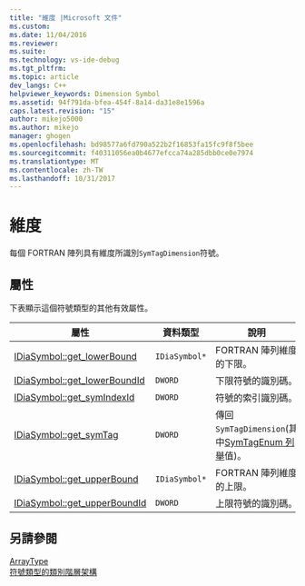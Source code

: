 ```yaml
---
title: "維度 |Microsoft 文件"
ms.custom: 
ms.date: 11/04/2016
ms.reviewer: 
ms.suite: 
ms.technology: vs-ide-debug
ms.tgt_pltfrm: 
ms.topic: article
dev_langs: C++
helpviewer_keywords: Dimension Symbol
ms.assetid: 94f791da-bfea-454f-8a14-da31e8e1596a
caps.latest.revision: "15"
author: mikejo5000
ms.author: mikejo
manager: ghogen
ms.openlocfilehash: bd98577a6fd790a522b2f16853fa15fc9f8f5bee
ms.sourcegitcommit: f40311056ea0b4677efcca74a285dbb0ce0e7974
ms.translationtype: MT
ms.contentlocale: zh-TW
ms.lasthandoff: 10/31/2017
---
```

# <a name="dimension"></a>維度
每個 FORTRAN 陣列具有維度所識別`SymTagDimension`符號。  
  
## <a name="properties"></a>屬性  
 下表顯示這個符號類型的其他有效屬性。  
  
|屬性|資料類型|說明|  
|--------------|---------------|-----------------|  
|[IDiaSymbol::get_lowerBound](../../debugger/debug-interface-access/idiasymbol-get-lowerbound.md)|`IDiaSymbol*`|FORTRAN 陣列維度的下限。|  
|[IDiaSymbol::get_lowerBoundId](../../debugger/debug-interface-access/idiasymbol-get-lowerboundid.md)|`DWORD`|下限符號的識別碼。|  
|[IDiaSymbol::get_symIndexId](../../debugger/debug-interface-access/idiasymbol-get-symindexid.md)|`DWORD`|符號的索引識別碼。|  
|[IDiaSymbol::get_symTag](../../debugger/debug-interface-access/idiasymbol-get-symtag.md)|`DWORD`|傳回`SymTagDimension`(其中[SymTagEnum 列舉](../../debugger/debug-interface-access/symtagenum.md)值)。|  
|[IDiaSymbol::get_upperBound](../../debugger/debug-interface-access/idiasymbol-get-upperbound.md)|`IDiaSymbol*`|FORTRAN 陣列維度的上限。|  
|[IDiaSymbol::get_upperBoundId](../../debugger/debug-interface-access/idiasymbol-get-upperboundid.md)|`DWORD`|上限符號的識別碼。|  
  
## <a name="see-also"></a>另請參閱  
 [ArrayType](../../debugger/debug-interface-access/arraytype.md)   
 [符號類型的類別階層架構](../../debugger/debug-interface-access/class-hierarchy-of-symbol-types.md)